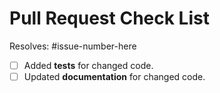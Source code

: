# Pull Request Check List

Resolves: #issue-number-here

<!-- This is just a reminder about the most common mistakes. Please make sure that you 
tick all *appropriate* boxes.  But please read our 
[contribution guide](https://github.com/robbievanleeuwen/section-properties/blob/master/CONTRIBUTING.md)
at least once, it will save you unnecessary review cycles! -->

- [ ] Added **tests** for changed code.
- [ ] Updated **documentation** for changed code.

<!-- If you have *any* questions to *any* of the points above, just **submit and ask**!  
This checklist is here to *help* you, not to deter you from contributing! -->